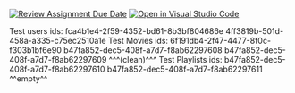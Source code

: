 [![Review Assignment Due Date](https://classroom.github.com/assets/deadline-readme-button-24ddc0f5d75046c5622901739e7c5dd533143b0c8e959d652212380cedb1ea36.svg)](https://classroom.github.com/a/wLNuUf9n)
[![Open in Visual Studio Code](https://classroom.github.com/assets/open-in-vscode-718a45dd9cf7e7f842a935f5ebbe5719a5e09af4491e668f4dbf3b35d5cca122.svg)](https://classroom.github.com/online_ide?assignment_repo_id=12184218&assignment_repo_type=AssignmentRepo)

Test users ids:
fca4b1e4-2f59-4352-bd61-8b3bf804686e
4ff3819b-501d-458a-a335-c75ec2510a1e
Test Movies ids:
6f191db4-2f47-4477-8f0c-f303b1bf6e90
b47fa852-dec5-408f-a7d7-f8ab62297608
b47fa852-dec5-408f-a7d7-f8ab62297609
^^^(clean)^^^
Test Playlists ids:
b47fa852-dec5-408f-a7d7-f8ab62297610
b47fa852-dec5-408f-a7d7-f8ab62297611
^^empty^^
